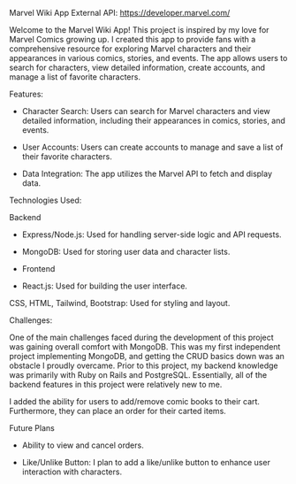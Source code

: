 Marvel Wiki App
External API: https://developer.marvel.com/

Welcome to the Marvel Wiki App! This project is inspired by my love for Marvel Comics growing up. I created this app to provide fans with a comprehensive resource for exploring Marvel characters and their appearances in various comics, stories, and events. The app allows users to search for characters, view detailed information, create accounts, and manage a list of favorite characters.

Features:

- Character Search: Users can search for Marvel characters and view detailed information, including their appearances in comics, stories, and events.

- User Accounts: Users can create accounts to manage and save a list of their favorite characters.

- Data Integration: The app utilizes the Marvel API to fetch and display data.

Technologies Used:

Backend

- Express/Node.js: Used for handling server-side logic and API requests.

- MongoDB: Used for storing user data and character lists.

- Frontend

- React.js: Used for building the user interface.

CSS, HTML, Tailwind, Bootstrap: Used for styling and layout.

Challenges:

One of the main challenges faced during the development of this project was gaining overall comfort with MongoDB. This was my first independent project implementing MongoDB, and getting the CRUD basics down was an obstacle I proudly overcame. Prior to this project, my backend knowledge was primarily with Ruby on Rails and PostgreSQL. Essentially, all of the backend features in this project were relatively new to me.

I added the ability for users to add/remove comic books to their cart. Furthermore, they can place an order for their carted items. 

Future Plans

- Ability to view and cancel orders.

- Like/Unlike Button: I plan to add a like/unlike button to enhance user interaction with characters.

